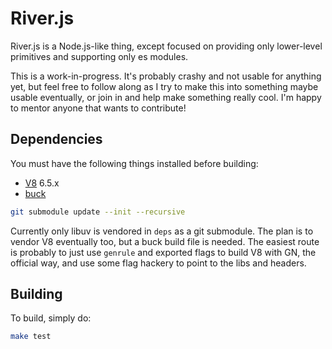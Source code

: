 # River.js

River.js is a Node.js-like thing, except focused on providing only lower-level
primitives and supporting only es modules.

This is a work-in-progress. It's probably crashy and not usable for anything
yet, but feel free to follow along as I try to make this into something maybe
usable eventually, or join in and help make something really cool. I'm happy
to mentor anyone that wants to contribute!

## Dependencies

You must have the following things installed before building:

- [V8](https://chromium.googlesource.com/v8/v8.git) 6.5.x
- [buck](https://buckbuild.com/)

```sh
git submodule update --init --recursive
```

Currently only libuv is vendored in `deps` as a git submodule. The plan is to
vendor V8 eventually too, but a buck build file is needed. The easiest route
is probably to just use `genrule` and exported flags to build V8 with GN, the
official way, and use some flag hackery to point to the libs and headers.

## Building

To build, simply do:

```sh
make test
```
